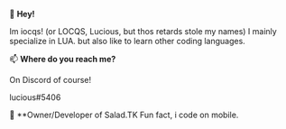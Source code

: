 👋 **Hey!**

Im iocqs! (or LOCQS, Lucious, but thos retards stole my names)
I mainly specialize in LUA. but also like to learn other coding languages.

📫 **Where do you reach me?**

On Discord of course! 

lucious#5406

🤯 **Owner/Developer of Salad.TK
Fun fact, i code on mobile.
